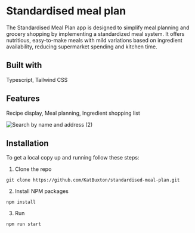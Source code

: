# Standardised meal plan

The Standardised Meal Plan app is designed to simplify meal planning and grocery shopping by implementing a standardized meal system. It offers nutritious, easy-to-make meals with mild variations based on ingredient availability, reducing supermarket spending and kitchen time.

## Built with

Typescript, Tailwind CSS

## Features

Recipe display, Meal planning, Ingredient shopping list

![Search by name and address (2)](https://github.com/KatBuxton/standardised-meal-plan/assets/101291722/74f8de78-41d6-45c8-a35f-02f4643af0e9)

## Installation

To get a local copy up and running follow these steps:

1. Clone the repo
```
git clone https://github.com/KatBuxton/standardised-meal-plan.git
```
2. Install NPM packages
```
npm install
```
3. Run
```
npm run start
```
